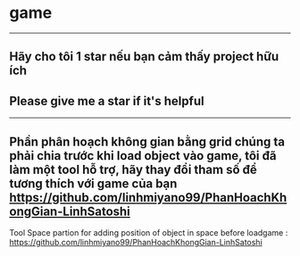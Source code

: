 # game
------------------------
 Hãy cho tôi 1 star nếu bạn cảm thấy project hữu ích
--
Please give me a star if it's helpful
-- 
 -----------------------
Phần phân hoạch không gian bằng grid chúng ta phải chia trước khi load object vào game, tôi đã làm một tool hỗ trợ, hãy thay đổi tham số để tương thích với game của bạn
 https://github.com/linhmiyano99/PhanHoachKhongGian-LinhSatoshi
--
Tool Space partion for adding position of object in space before loadgame : 
https://github.com/linhmiyano99/PhanHoachKhongGian-LinhSatoshi



